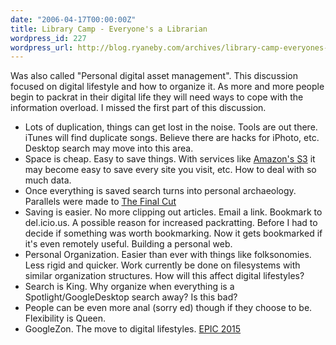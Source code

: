 ```yaml
---
date: "2006-04-17T00:00:00Z"
title: Library Camp - Everyone's a Librarian
wordpress_id: 227
wordpress_url: http://blog.ryaneby.com/archives/library-camp-everyones-a-librarian/
---
```

Was also called "Personal digital asset management". This discussion focused on digital lifestyle and how to organize it. As more and more people begin to packrat in their digital life they will need ways to cope with the information overload. I missed the first part of this discussion.

<ul>
<li>Lots of duplication, things can get lost in the noise. Tools are out there. iTunes will find duplicate songs. Believe there are hacks for iPhoto, etc. Desktop search may move into this area.</li>
<li>Space is cheap. Easy to save things. With services like <a href="http://aws.amazon.com/s3">Amazon's S3</a> it may become easy to save every site you visit, etc. How to deal with so much data.</li>
<li>Once everything is saved search turns into personal archaeology. Parallels were made to <a href="http://www.imdb.com/title/tt0364343/">The Final Cut</a></li>
<li>Saving is easier. No more clipping out articles. Email a link. Bookmark to del.icio.us. A possible reason for increased packratting. Before I had to decide if something was worth bookmarking. Now it gets bookmarked if it's even remotely useful. Building a personal web.</li>
<li>Personal Organization. Easier than ever with things like folksonomies. Less rigid and quicker. Work currently be done on filesystems with similar organization structures. How will this affect digital lifestyles?</li>
<li>Search is King. Why organize when everything is a Spotlight/GoogleDesktop search away? Is this bad?</li>
<li>People can be even more anal (sorry ed) though if they choose to be. Flexibility is Queen.</li>
<li>GoogleZon. The move to digital lifestyles. <a href="http://www.albinoblacksheep.com/flash/epic">EPIC 2015</a></li>
</ul>
